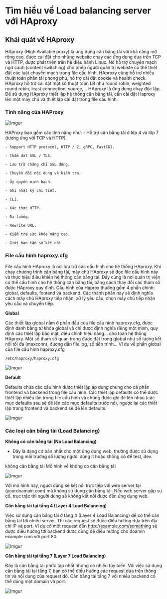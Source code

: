 # Tìm hiểu về Load balancing server với HAproxy

## Khái quát về HAproxy
HAproxy (High Available proxy) là ứng dụng cân bằng tải với khả năng mở rộng cao, được cài đặt cho những website chạy các ứng dụng dựa trên TCP và HTTP, được phát triển trên hệ điều hành Linux. Nó hỗ trợ chuyển mạch ngữ cảnh (content switching) cho phép người quản trị webiste có thể thiết đặt các luật chuyển mạch trong file cấu hình. HAproxy cũng hỗ trợ nhiều thuật toán phân tải phong phú, hỗ trợ cài đặt cookie và health check. HAproxy hỗ trợ cài đặt một số thuật toán LB như round robin, weighted round robin, least connection, source,… HAproxy là ứng dụng chạy độc lập. Để sử dụng HAproxy thiết lập hệ thống cân bằng tải, cần cài đặt Haproxy lên một máy chủ và thiết lập cài đặt trong file cấu hình.

### Tính năng của HAProxy

![Imgur](https://i.imgur.com/o7xgWRE.png)

HAProxy bao gồm các tính năng như:
	- Hỗ trợ cân bằng tải ở lớp 4 và lớp 7 (tương ứng với TCP và HTTP).

	- Support HTTP protocol, HTTP / 2, gRPC, FastCGI.

	- Chấm dứt SSL / TLS.

	- Lưu trữ chứng chỉ SSL động.

	- Chuyển đổi nội dung và kiểm tra.

	- Ủy quyền minh bạch.

	- Ghi nhật ký chi tiết.

	- CLI.

	- Xác thực HTTP.

	- Đa luồng.

	- Rewrite URL.

	- Kiểm tra sức khỏe nâng cao.

	- Giới hạn tần số kết nối.

### File cấu hình haproxy.cfg
File cấu hình HAproxy là nơi lưu trữ các cấu hình cho hệ thống HAproxy. Khi chạy chương trình cân bằng tải, máy chủ HAproxy sẽ đọc file cấu hình này và thực hiệu điều khiển hệ thống cân bằng tải. Đây cũng là nơi quản trị viện có thể cấu hình cho hệ thống cân bằng tải, bằng cách thay đổi các tham số được HAproxy quy định. Cấu hình của Haprox thường gồm 4 phần chính: global, defaults, fontend và backend. Các thành phần này sẽ định nghĩa cách máy chủ HAproxy tiếp nhận, xử lý yêu cầu, chọn máy chủ tiếp nhận yêu cầu và chuyển tiếp.


**Global**

Các thiết lập global nằm ở phần đầu của file cấu hình haproxy.cfg, được định danh bằng từ khóa global và chỉ được định nghĩa riêng một mình, quy định các thiết lập bảo mật, điều chỉnh hiệu năng… cho toàn hệ thống HAproxy. Một số tham số quan trọng được đặt trong global như số lượng kết nối tối đa (maxconn), đường dẫn file log, số tiến trình… Ví dụ về phần global của file cấu hình haproxy.cfg

```/etc/haproxy/haproxy.cfg```

![Imgur](https://i.imgur.com/0KPcKTY.png)

**Default**

Defaults chứa các cấu hình được thiết lập áp dụng chung cho cả phần frontend và backend trong file cấu hình. Các thiết lập defaults có thể được thiết lập nhiều lần trong file cấu hình và chúng được ghi đè lên nhau (các mục defaults sau sẽ đè lên các mục defaults trước nó), ngược lại các thiết lập trong frontend và backend sẽ đè lên defaults.

![Imgur](https://i.imgur.com/f4bgzue.png)


### Các loại cân bằng tải (Load Balancing)

**Không có cân bằng tải (No Load Balancing)**

- Đây là dạng cơ bản nhất cho một ứng dụng web, thường được sử dụng trong môi trường số lượng người dùng ít hoặc không có để test, dev.

không cân bằng tải
Mô hình về không có cân bằng tải

![Imgur](https://i.imgur.com/5ilBTGt.png)


Với mô hình này, người dùng sẽ kết nối trực tiếp với web server tại (yourdoamain.com) mà không sử dụng cân bằng tải. Nếu web server gặp sự cố, trục trặc thì người dùng sẽ không kết nối được đến ứng dụng web.

**Cân bằng tải tại tầng 4 (Layer 4 Load Balancing)**

Việc sử dụng cân bằng tải ở tầng 4 (Layer 4 Load Balancing) để có thể cân bằng tải tới nhiều server. Thì các request sẽ được điều hướng dựa trên địa chỉ IP và port. Ví dụ có một request đến http://example.com/something sẽ được điều hướng tới backend được dùng để điều hướng cho doamin example.com với port 80.

![Imgur](https://i.imgur.com/uVTUKQ8.png)



**Cân bằng tải tại tầng 7 (Layer 7 Load Balancing)**

Đây là cân bằng tải phức tạp nhất nhưng có nhiều tùy biến. Với việc sử dụng cân bằng tải tại tầng 7, bạn có thể điều hướng các request dựa trên thông tin và nội dung của request đó. Cân bằng tải tầng 7 với nhiều backend có thể dùng một domain và port.

![Imgur](https://i.imgur.com/5V8XOho.png)